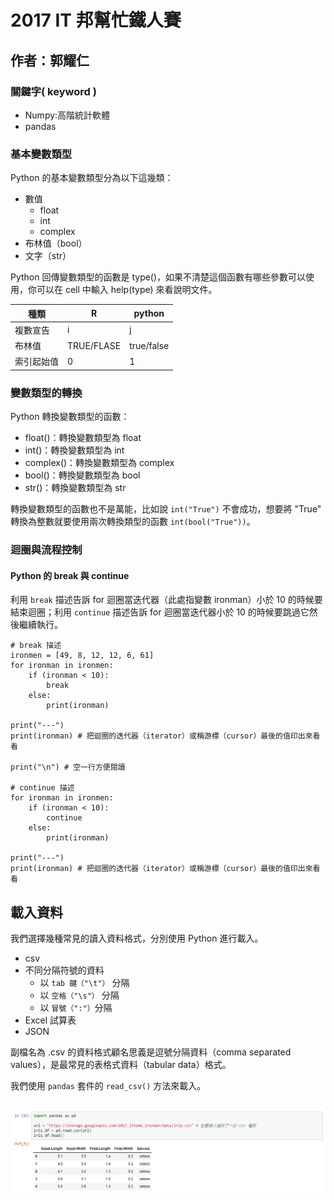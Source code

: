 # 2017 IT 邦幫忙鐵人賽 

## 作者：郭耀仁

### 關鍵字( keyword )

+ Numpy:高階統計軟體
+ pandas

### 基本變數類型

Python 的基本變數類型分為以下這幾類：

+ 數值
    - float
    - int
    - complex
+ 布林值（bool）
+ 文字（str）

Python 回傳變數類型的函數是 type()，如果不清楚這個函數有哪些參數可以使用，你可以在 cell 中輸入 help(type) 來看說明文件。

種類|R |python
----|--|----
複數宣告|i|j
布林值|TRUE/FLASE|true/false
索引起始值|0|1

### 變數類型的轉換

Python 轉換變數類型的函數：

+ float()：轉換變數類型為 float
+ int()：轉換變數類型為 int
+ complex()：轉換變數類型為 complex
+ bool()：轉換變數類型為 bool
+ str()：轉換變數類型為 str

轉換變數類型的函數也不是萬能，比如說 `int("True")` 不會成功，想要將 "True" 轉換為整數就要使用兩次轉換類型的函數 `int(bool("True"))`。

### 迴圈與流程控制

#### Python 的 break 與 continue

利用 `break` 描述告訴 for 迴圈當迭代器（此處指變數 ironman）小於 10 的時候要結束迴圈；利用 `continue` 描述告訴 for 迴圈當迭代器小於 10 的時候要跳過它然後繼續執行。

```
# break 描述
ironmen = [49, 8, 12, 12, 6, 61]
for ironman in ironmen:
    if (ironman < 10):
        break
    else:
        print(ironman)

print("---")
print(ironman) # 把迴圈的迭代器（iterator）或稱游標（cursor）最後的值印出來看看

print("\n") # 空一行方便閱讀

# continue 描述
for ironman in ironmen:
    if (ironman < 10):
        continue
    else:
        print(ironman)

print("---")
print(ironman) # 把迴圈的迭代器（iterator）或稱游標（cursor）最後的值印出來看看
```

## 載入資料

我們選擇幾種常見的讀入資料格式，分別使用 Python 進行載入。

+ csv
+ 不同分隔符號的資料
    - 以 `tab 鍵（"\t"）` 分隔
    - 以 `空格（"\s"）` 分隔
    - 以 `冒號（":"）`分隔
+ Excel 試算表
+ JSON

副檔名為 .csv 的資料格式顧名思義是逗號分隔資料（comma separated values），是最常見的表格式資料（tabular data）格式。

我們使用 `pandas` 套件的 `read_csv()` 方法來載入。

```

```

![csv](IT/learn_python_for_a_r_user/img/1.csv.png)
